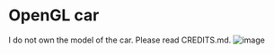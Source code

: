 # OpenGL car
I do not own the model of the car. Please read CREDITS.md.
![image](https://github.com/user-attachments/assets/40cdadb3-bf84-458d-b375-dc2b408d4cf6)

